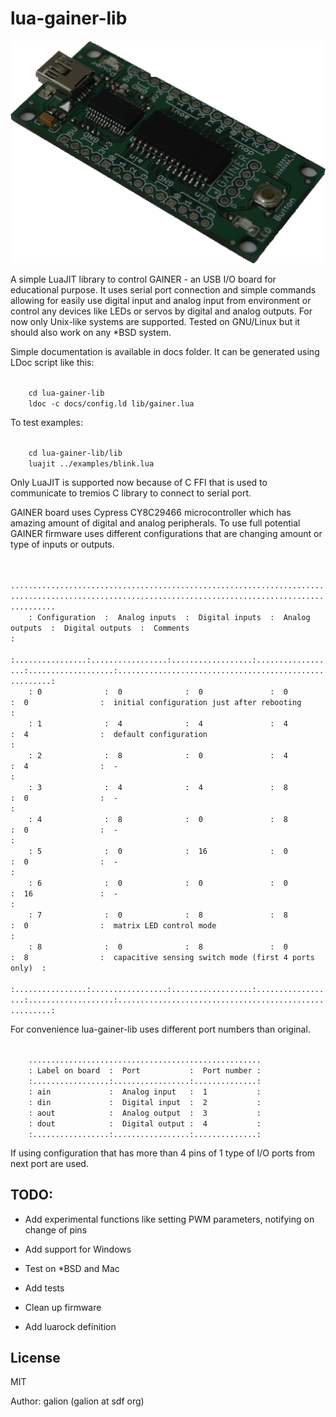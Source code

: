 lua-gainer-lib
==============

![GAINER board](gainer-without-goldpins.png "GAINER board")

A simple LuaJIT library to control GAINER - an USB I/O board for educational purpose. It uses serial port connection and simple commands
allowing for easily use digital input and analog input from environment or
control any devices like LEDs or servos by digital and analog outputs.
For now only Unix-like systems are supported. Tested on GNU/Linux but it should also work on any *BSD system.

Simple documentation is available in docs folder. It can be generated using LDoc script like this:

<code>
    cd lua-gainer-lib
    ldoc -c docs/config.ld lib/gainer.lua 
</code>

To test examples:

<code>
    cd lua-gainer-lib/lib
    luajit ../examples/blink.lua
</code> 


Only LuaJIT is supported now because of C FFI that is used to communicate to tremios C library to connect to serial port.

GAINER board uses Cypress CY8C29466 microcontroller which has amazing amount of digital and analog peripherals. To use full potential GAINER firmware uses different configurations that are changing amount or type of inputs or outputs.

<code>
    ......................................................................................................................................................
    : Configuration  :  Analog inputs  :  Digital inputs  :  Analog outputs  :  Digital outputs  :  Comments                                             :
    :................:.................:..................:..................:...................:.......................................................:
    : 0              :  0              :  0               :  0               :  0                :  initial configuration just after rebooting           :
    : 1              :  4              :  4               :  4               :  4                :  default configuration                                :
    : 2              :  8              :  0               :  4               :  4                :  -                                                    :
    : 3              :  4              :  4               :  8               :  0                :  -                                                    :
    : 4              :  8              :  0               :  8               :  0                :  -                                                    :
    : 5              :  0              :  16              :  0               :  0                :  -                                                    :
    : 6              :  0              :  0               :  0               :  16               :  -                                                    :
    : 7              :  0              :  8               :  8               :  0                :  matrix LED control mode                              :
    : 8              :  0              :  8               :  0               :  8                :  capacitive sensing switch mode (first 4 ports only)  :
    :................:.................:..................:..................:...................:.......................................................:
</code>

For convenience lua-gainer-lib uses different port numbers than original.

<code>
    ....................................................
    : Label on board  :  Port           :  Port number :
    :.................:.................:..............:
    : ain             :  Analog input   :  1           :
    : din             :  Digital input  :  2           :
    : aout            :  Analog output  :  3           :
    : dout            :  Digital output :  4           :
    :.................:.................:..............:
</code>

If using configuration that has more than 4 pins of 1 type of I/O ports from next port are used.

TODO:
----

- Add experimental functions like setting PWM parameters, notifying on change of pins

- Add support for Windows

- Test on *BSD and Mac

- Add tests

- Clean up firmware

- Add luarock definition

License
-------

MIT

Author: galion (galion at sdf org)